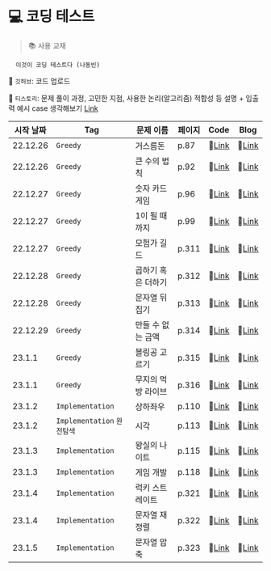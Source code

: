 # 💻 코딩 테스트

> 📚 사용 교재

      이것이 코딩 테스트다 (나동빈)

📌 `깃허브`: 코드 업로드

📌 `티스토리`: 문제 풀이 과정, 고민한 지점, 사용한 논리(알고리즘) 적합성 등 설명 + 입출력 예시 case 생각해보기 [Link](https://n-o-t-e-p-a-d.tistory.com/category/%EA%B3%B5%EB%B6%80/%EC%BD%94%EB%94%A9%ED%85%8C%EC%8A%A4%ED%8A%B8-%EB%AC%B8%EC%A0%9C%ED%92%80%EC%9D%B4)

| 시작 날짜| Tag| 문제 이름            | 페이지             | Code | Blog |
| ------ | -------- | -----------------------| -----------------------|---------------| -------------|
| 22.12.26 | `Greedy` | 거스름돈                |p.87                 | 🔗[Link](https://github.com/Chaewony/CodingTest/blob/main/Greedy/%EA%B1%B0%EC%8A%A4%EB%A6%84%EB%8F%88.cpp) | 🔗[Link](https://n-o-t-e-p-a-d.tistory.com/5)|
| 22.12.26 | `Greedy` | 큰 수의 법칙            |p.92                 | 🔗[Link](https://github.com/Chaewony/CodingTest/blob/main/Greedy/%ED%81%B0%20%EC%88%98%EC%9D%98%20%EB%B2%95%EC%B9%99.cpp) | 🔗[Link](https://n-o-t-e-p-a-d.tistory.com/6)|
| 22.12.27 | `Greedy` | 숫자 카드 게임           |p.96                 | 🔗[Link](https://github.com/Chaewony/CodingTest/blob/main/Greedy/%EC%88%AB%EC%9E%90%20%EC%B9%B4%EB%93%9C%20%EA%B2%8C%EC%9E%84.cpp) | 🔗[Link](https://n-o-t-e-p-a-d.tistory.com/7)|
| 22.12.27 | `Greedy` | 1이 될 때까지           |p.99                 | 🔗[Link](https://github.com/Chaewony/CodingTest/blob/main/Greedy/1%EC%9D%B4%20%EB%90%A0%20%EB%95%8C%EA%B9%8C%EC%A7%80.cpp) | 🔗[Link](https://n-o-t-e-p-a-d.tistory.com/8)|
| 22.12.27 | `Greedy` | 모험가 길드           |p.311                 | 🔗[Link](https://github.com/Chaewony/CodingTest/blob/main/Greedy/%EB%AA%A8%ED%97%98%EA%B0%80%20%EA%B8%B8%EB%93%9C.cpp) | 🔗[Link](https://n-o-t-e-p-a-d.tistory.com/9)|
| 22.12.28 | `Greedy` | 곱하기 혹은 더하기           |p.312                 | 🔗[Link](https://github.com/Chaewony/CodingTest/blob/main/Greedy/%EA%B3%B1%ED%95%98%EA%B8%B0%20%ED%98%B9%EC%9D%80%20%EB%8D%94%ED%95%98%EA%B8%B0.cpp) | 🔗[Link](https://n-o-t-e-p-a-d.tistory.com/10)|
| 22.12.28 | `Greedy` | 문자열 뒤집기           |p.313                 | 🔗[Link](https://github.com/Chaewony/CodingTest/blob/main/Greedy/%EB%AC%B8%EC%9E%90%EC%97%B4%20%EB%92%A4%EC%A7%91%EA%B8%B0.cpp) | 🔗[Link](https://n-o-t-e-p-a-d.tistory.com/11)|
| 22.12.29 | `Greedy` | 만들 수 없는 금액           |p.314                 | 🔗[Link](https://github.com/Chaewony/CodingTest/blob/main/Greedy/%EB%A7%8C%EB%93%A4%20%EC%88%98%20%EC%97%86%EB%8A%94%20%EA%B8%88%EC%95%A1.cpp) | 🔗[Link](https://n-o-t-e-p-a-d.tistory.com/12)|
| 23.1.1 | `Greedy` | 볼링공 고르기          |p.315                 | 🔗[Link](https://github.com/Chaewony/CodingTest/blob/main/Greedy/%EB%B3%BC%EB%A7%81%EA%B3%B5%20%EA%B3%A0%EB%A5%B4%EA%B8%B0.cpp) | 🔗[Link](https://n-o-t-e-p-a-d.tistory.com/13)|
| 23.1.1 | `Greedy` | 무지의 먹방 라이브          |p.316                 | 🔗[Link](https://github.com/Chaewony/CodingTest/blob/main/Greedy/%EB%AC%B4%EC%A7%80%EC%9D%98%20%EB%A8%B9%EB%B0%A9%20%EB%9D%BC%EC%9D%B4%EB%B8%8C.cpp) | 🔗[Link](https://n-o-t-e-p-a-d.tistory.com/14)|
| 23.1.2 | `Implementation` | 상하좌우          |p.110                 | 🔗[Link](https://github.com/Chaewony/CodingTest/blob/main/Implementation/%EC%83%81%ED%95%98%EC%A2%8C%EC%9A%B0.cpp) | 🔗[Link](https://n-o-t-e-p-a-d.tistory.com/16)|
| 23.1.2 | `Implementation` `완전탐색` | 시각          |p.113                 | 🔗[Link](https://github.com/Chaewony/CodingTest/blob/main/Implementation/%EC%8B%9C%EA%B0%81.cpp) | 🔗[Link](https://n-o-t-e-p-a-d.tistory.com/17)|
| 23.1.3 | `Implementation` | 왕실의 나이트          |p.115                 | 🔗[Link](https://github.com/Chaewony/CodingTest/blob/main/Implementation/%EC%99%95%EC%8B%A4%EC%9D%98%20%EB%82%98%EC%9D%B4%ED%8A%B8.cpp) | 🔗[Link](https://n-o-t-e-p-a-d.tistory.com/18)|
| 23.1.3 | `Implementation` | 게임 개발          |p.118                 | 🔗[Link](https://github.com/Chaewony/CodingTest/blob/main/Implementation/%EA%B2%8C%EC%9E%84%20%EA%B0%9C%EB%B0%9C.cpp) | 🔗[Link](https://n-o-t-e-p-a-d.tistory.com/19)|
| 23.1.4 | `Implementation` | 럭키 스트레이트          |p.321                 | 🔗[Link](https://github.com/Chaewony/CodingTest/blob/main/Implementation/%EB%9F%AD%ED%82%A4%20%EC%8A%A4%ED%8A%B8%EB%A0%88%EC%9D%B4%ED%8A%B8.cpp) | 🔗[Link](https://n-o-t-e-p-a-d.tistory.com/20)|
| 23.1.4 | `Implementation` | 문자열 재정렬          |p.322                 | 🔗[Link](https://github.com/Chaewony/CodingTest/blob/main/Implementation/%EB%AC%B8%EC%9E%90%EC%97%B4%20%EC%9E%AC%EC%A0%95%EB%A0%AC.cpp) | 🔗[Link](https://n-o-t-e-p-a-d.tistory.com/21)|
| 23.1.5 | `Implementation` | 문자열 압축          |p.323                 | 🔗[Link](https://github.com/Chaewony/CodingTest/blob/main/Implementation/%EB%AC%B8%EC%9E%90%EC%97%B4%20%EC%95%95%EC%B6%95.cpp) | 🔗[Link](https://n-o-t-e-p-a-d.tistory.com/22)|
